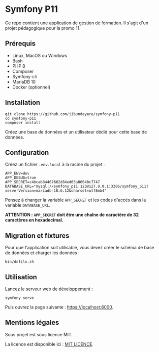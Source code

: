 # Symfony P11

Ce repo contient une application de gestion de formation.
Il s'agit d'un projet pédagogique pour la promo 11.

## Prérequis

- Linux, MacOS ou Windows
- Bash
- PHP 8
- Composer
- Symfony-cli
- MariaDB 10
- Docker (optionnel)

## Installation

```
git clone https://github.com/jibundeyare/symfony-p11
cd symfony-p11
composer install
```

Créez une base de données et un utilisateur dédié pour cette base de données.

## Configuration

Créez un fichier `.env.local` à la racine du projet :

```
APP_ENV=dev
APP_DEBUG=true
APP_SECRET=c4bcab84467682d84ed65a86648c7747
DATABASE_URL="mysql://symfony_p11:123@127.0.0.1:3306/symfony_p11?serverVersion=mariadb-10.6.12&charset=utf8mb4"
```

Pensez à changer la variable `APP_SECRET` et les codes d'accès dans la variable `DATABASE_URL`.

**ATTENTION : `APP_SECRET` doit être une chaîne de caractère de 32 caractères en hexadecimal.**

## Migration et fixtures

Pour que l'application soit utilisable, vous devez créer le schéma de base de données et charger les données :

```
bin/dofilo.sh
```

## Utilisation

Lancez le serveur web de développement :

```
symfony serve
```

Puis ouvrez la page suivante : [https://localhost:8000](https://localhost:8000).

## Mentions légales

Sous projet est sous licence MIT.

La licence est disponible ici : [MIT LICENCE](LICENCE).

